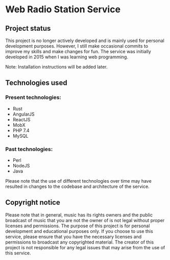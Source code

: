 # Web Radio Station Service

## Project status

This project is no longer actively developed and is mainly used for personal development purposes. However, I still make occasional commits to improve my skills and make changes for fun. The service was initially developed in 2015 when I was learning web programming.

Note: Installation instructions will be added later.

## Technologies used

### Present technologies:
- Rust
- AngularJS
- ReactJS
- MobX
- PHP 7.4
- MySQL

### Past technologies:
- Perl
- NodeJS
- Java

Please note that the use of different technologies over time may have resulted in changes to the codebase and architecture of the service.

## Copyright notice

Please note that in general, music has its rights owners and the public broadcast of music that you are not the owner of is not legal without proper licenses and permissions. The purpose of this project is for personal development and educational purposes only. If you choose to use this service, please ensure that you have the necessary licenses and permissions to broadcast any copyrighted material. The creator of this project is not responsible for any legal issues that may arise from the use of this service.
